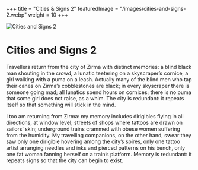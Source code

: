 +++
title = "Cities & Signs 2"
featuredImage = "/images/cities-and-signs-2.webp"
weight = 10
+++

![Cities and Signs 2](/images/cities-and-signs-2.webp)

# Cities and Signs 2

Travellers return from the city of Zirma with distinct memories: a blind black man shouting in the crowd, a lunatic teetering on a skyscraper’s cornice, a girl walking with a puma on a leash. Actually many of the blind men who tap their canes on Zirma’s cobblestones are black; in every skyscraper there is someone going mad; all lunatics spend hours on cornices; there is no puma that some girl does not raise, as a whim. The city is redundant: it repeats itself so that something will stick in the mind.

I too am returning from Zirma: my memory includes dirigibles flying in all directions, at window level; streets of shops where tattoos are drawn on sailors’ skin; underground trains crammed with obese women suffering from the humidity. My travelling companions, on the other hand, swear they saw only one dirigible hovering among the city’s spires, only one tattoo artist arranging needles and inks and pierced patterns on his bench, only one fat woman fanning herself on a train’s platform. Memory is redundant: it repeats signs so that the city can begin to exist.